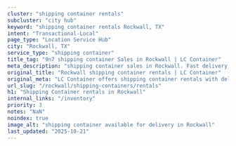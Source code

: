 ```yaml
---
cluster: "shipping container rentals"
subcluster: "city hub"
keyword: "shipping container rentals Rockwall, TX"
intent: "Transactional-Local"
page_type: "Location Service Hub"
city: "Rockwall, TX"
service_type: "shipping container"
title_tag: "9n7 shipping container Sales in Rockwall | LC Container"
meta_description: "shipping container sales in Rockwall. Fast delivery, competitive pricing. Serving shipping containers area. Quote ID: U10. Call (214) 524-4168 for your free quote today."
original_title: "Rockwall shipping container rentals | LC Container"
original_meta: "LC Container offers shipping container rentals with delivery in Rockwall, TX. Local. Fast quotes. Since 2003."
url_slug: "/rockwall/shipping-containers/rentals"
h1: "Shipping Container rentals in Rockwall"
internal_links: "/inventory"
priority: 3
notes: "NaN"
noindex: true
image_alt: "shipping container available for delivery in Rockwall"
last_updated: "2025-10-21"
---
```


<!-- TODO: Add unique city/inventory copy, images, and internal links here. -->
